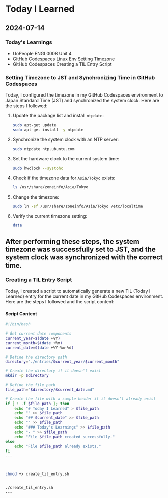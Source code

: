 # Today I Learned

## 2024-07-14

### Today's Learnings

- UoPeople ENGL0008 Unit 4 
- GitHub Codespaces Linux Env Setting Timezone
- GitHub Codespaces Creating a TIL Entry Script
 

### Setting Timezone to JST and Synchronizing Time in GitHub Codespaces

Today, I configured the timezone in my GitHub Codespaces environment to Japan Standard Time (JST) and synchronized the system clock. 
Here are the steps I followed:

1. Update the package list and install `ntpdate`:
    ```bash
    sudo apt-get update
    sudo apt-get install -y ntpdate
    ```

2. Synchronize the system clock with an NTP server:
    ```bash
    sudo ntpdate ntp.ubuntu.com
    ```

3. Set the hardware clock to the current system time:
    ```bash
    sudo hwclock --systohc
    ```

4. Check if the timezone data for `Asia/Tokyo` exists:
    ```bash
    ls /usr/share/zoneinfo/Asia/Tokyo
    ```

5. Change the timezone:
    ```bash
    sudo ln -sf /usr/share/zoneinfo/Asia/Tokyo /etc/localtime
    ```

6. Verify the current timezone setting:
    ```bash
    date
    ```

After performing these steps, the system timezone was successfully set to JST, and the system clock was synchronized with the correct time.
- 


### Creating a TIL Entry Script

Today, I created a script to automatically generate a new TIL (Today I Learned) entry for the current date in my GitHub Codespaces environment. 
Here are the steps I followed and the script content:

#### Script Content

```sh
#!/bin/bash

# Get current date components
current_year=$(date +%Y)
current_month=$(date +%m)
current_date=$(date +%Y-%m-%d)

# Define the directory path
directory="./entries/$current_year/$current_month"

# Create the directory if it doesn't exist
mkdir -p $directory

# Define the file path
file_path="$directory/$current_date.md"

# Create the file with a sample header if it doesn't already exist
if [ ! -f $file_path ]; then
    echo "# Today I Learned" > $file_path
    echo "" >> $file_path
    echo "## $current_date" >> $file_path
    echo "" >> $file_path
    echo "### Today's Learnings" >> $file_path
    echo "- " >> $file_path
    echo "File $file_path created successfully."
else
    echo "File $file_path already exists."
fi
---



chmod +x create_til_entry.sh


./create_til_entry.sh
---
